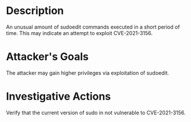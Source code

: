 # Description
An unusual amount of sudoedit commands executed in a short period of time. This may indicate an attempt to exploit CVE-2021-3156.
# Attacker's Goals
The attacker may gain higher privileges via exploitation of sudoedit.
# Investigative Actions
Verify that the current version of sudo in not vulnerable to CVE-2021-3156.
